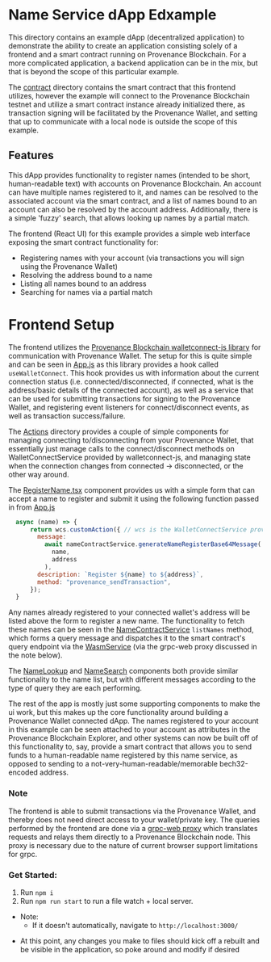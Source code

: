 # Name Service dApp Edxample

This directory contains an example dApp (decentralized application) to demonstrate the ability to create an application
consisting solely of a frontend and a smart contract running on Provenance Blockchain. For a more complicated application,
a backend application can be in the mix, but that is beyond the scope of this particular example.

The [contract](./contract/) directory contains the smart contract that this frontend utilizes, however the example will
connect to the Provenance Blockchain testnet and utilize a smart contract instance already initialized there, as transaction
signing will be facilitated by the Provenance Wallet, and setting that up to communicate with a local node is outside
the scope of this example.

## Features
This dApp provides functionality to register names (intended to be short, human-readable text) with accounts on Provenance Blockchain.
An account can have multiple names registered to it, and names can be resolved to the associated account via the smart contract, and a list of names
bound to an account can also be resolved by the account address. Additionally, there is a simple 'fuzzy' search, that allows looking up names by a partial
match.

The frontend (React UI) for this example provides a simple web interface exposing the smart contract functionality for:
* Registering names with your account (via transactions you will sign using the Provenance Wallet)
* Resolving the address bound to a name
* Listing all names bound to an address
* Searching for names via a partial match

# Frontend Setup
The frontend utilizes the [Provenance Blockchain walletconnect-js library](https://github.com/provenance-io/walletconnect-js/) for communication with Provenance Wallet. The setup for this is quite simple and can be seen in [App.js](src/App.js) as this library provides a hook called `useWalletConnect`. This hook provides us with information about the current connection status (i.e. connected/disconnected, if connected, what is the address/basic details of the connected account), as well as a service that can be used for submitting transactions for signing to the Provenance Wallet, and registering event listeners for connect/disconnect events, as well as transaction success/failure.

The [Actions](src/Components/Actions) directory provides a couple of simple components for managing connecting to/disconnecting from your Provenance Wallet, that essentially just manage calls to the connect/disconnect methods on WalletConnectService provided by walletconnect-js, and managing state when the connection changes from connected -> disconnected, or the other way around.

The [RegisterName.tsx](src/Components/RegisterName/RegisterName) component provides us with a simple form that can accept a name to register and submit it using the following function passed in from [App.js](src/App.js)
```javascript
  async (name) => {
      return wcs.customAction({ // wcs is the WalletConnectService provided by walletconnect-js, this customAction method will submit the request for signing/broadcasting to our wallet, and the promise returned by this function will indicate the success/failure of the transaction
        message:
          await nameContractService.generateNameRegisterBase64Message( // this is a helper function from src/services/NameContractService.ts that generates the proper base64-encoded proto message to execute the smart contract's register entrypoint
            name,
            address
          ),
        description: `Register ${name} to ${address}`,
        method: "provenance_sendTransaction",
      });
  }
``` 

Any names already registered to your connected wallet's address will be listed above the form to register a new name. The functionality to fetch these names can be seen in the [NameContractService](src/services/NameContractService.ts) `listNames` method, which forms a query message and dispatches it to the smart contract's query endpoint via the [WasmService](src/services/WasmService.ts) (via the grpc-web proxy discussed in the note below).

The [NameLookup](src/Components/NameLookup/NameLookup.tsx) and [NameSearch](src/Components/NameSearch/NameSearch.tsx) components both provide similar functionality to the name list, but with different messages according to the type of query they are each performing.

The rest of the app is mostly just some supporting components to make the ui work, but this makes up the core functionality around building a Provenance Wallet connected dApp. The names registered to your account in this example can be seen attached to your account as attributes in the Provenance Blockchain Explorer, and other systems can now be built off of this functionality to, say, provide a smart contract that allows you to send funds to a human-readable name registered by this name service, as opposed to sending to a not-very-human-readable/memorable bech32-encoded address.

### Note
The frontend is able to submit transactions via the Provenance Wallet, and thereby does not need direct access to your wallet/private key. The queries performed by the frontend are done via a [grpc-web proxy](https://github.com/grpc/grpc-web#proxy-interoperability) which translates requests and relays them directly to a Provenance Blockchain node. This proxy is necessary due to the nature of current browser support limitations for grpc.

### Get Started:

1) Run `npm i`
2) Run `npm run start` to run a file watch + local server.
  - Note:
    - If it doesn't automatically, navigate to `http://localhost:3000/`

* At this point, any changes you make to files should kick off a rebuilt and be visible in the application, so poke around and modify if desired